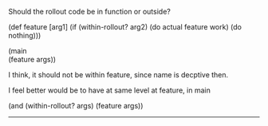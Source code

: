 Should the rollout code be in function or outside?

(def feature [arg1]
(if (within-rollout? arg2)
	(do actual feature work)
	(do nothing)))


(main  
(feature args))


I think, it should not be within feature, since name is decptive then.

I feel better would be to have at same level at feature, in main

(and (within-rollout? args)
	(feature args))

-----
